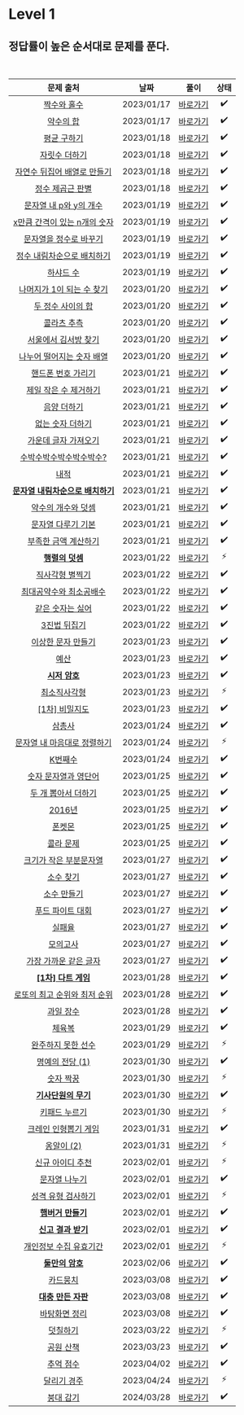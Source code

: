 # Level 1

## 정답률이 높은 순서대로 문제를 푼다.

<br>

|                                              문제 출처                                              |    날짜    |          풀이           | 상태 |
| :-------------------------------------------------------------------------------------------------: | :--------: | :---------------------: | :--: |
|           [짝수와 홀수](https://school.programmers.co.kr/learn/courses/30/lessons/12937)            | 2023/01/17 | [바로가기](./12937.js)  |  ✔️  |
|            [약수의 합](https://school.programmers.co.kr/learn/courses/30/lessons/12928)             | 2023/01/17 | [바로가기](./12928.js)  |  ✔️  |
|           [평균 구하기](https://school.programmers.co.kr/learn/courses/30/lessons/12944)            | 2023/01/18 | [바로가기](./12944.js)  |  ✔️  |
|          [자릿수 더하기](https://school.programmers.co.kr/learn/courses/30/lessons/12931)           | 2023/01/18 | [바로가기](./12931.js)  |  ✔️  |
|   [자연수 뒤집어 배열로 만들기](https://school.programmers.co.kr/learn/courses/30/lessons/12932)    | 2023/01/18 | [바로가기](./12932.js)  |  ✔️  |
|         [정수 제곱근 판별](https://school.programmers.co.kr/learn/courses/30/lessons/12934)         | 2023/01/18 | [바로가기](./12934.js)  |  ✔️  |
|      [문자열 내 p와 y의 개수](https://school.programmers.co.kr/learn/courses/30/lessons/12916)      | 2023/01/19 | [바로가기](./12916.js)  |  ✔️  |
|   [x만큼 간격이 있는 n개의 숫자](https://school.programmers.co.kr/learn/courses/30/lessons/12954)   | 2023/01/19 | [바로가기](./12954.js)  |  ✔️  |
|      [문자열을 정수로 바꾸기](https://school.programmers.co.kr/learn/courses/30/lessons/12925)      | 2023/01/19 | [바로가기](./12925.js)  |  ✔️  |
|    [정수 내림차순으로 배치하기](https://school.programmers.co.kr/learn/courses/30/lessons/12933)    | 2023/01/19 | [바로가기](./12933.js)  |  ✔️  |
|            [하샤드 수](https://school.programmers.co.kr/learn/courses/30/lessons/12947)             | 2023/01/19 | [바로가기](./12947.js)  |  ✔️  |
|    [나머지가 1이 되는 수 찾기](https://school.programmers.co.kr/learn/courses/30/lessons/87389)     | 2023/01/20 | [바로가기](./87839.js)  |  ✔️  |
|        [두 정수 사이의 합](https://school.programmers.co.kr/learn/courses/30/lessons/12912)         | 2023/01/20 | [바로가기](./12912.js)  |  ✔️  |
|           [콜라츠 추측](https://school.programmers.co.kr/learn/courses/30/lessons/12943)            | 2023/01/20 | [바로가기](./12943.js)  |  ✔️  |
|       [서울에서 김서방 찾기](https://school.programmers.co.kr/learn/courses/30/lessons/12919)       | 2023/01/20 | [바로가기](./12919.js)  |  ✔️  |
|    [나누어 떨어지는 숫자 배열](https://school.programmers.co.kr/learn/courses/30/lessons/12910)     | 2023/01/20 | [바로가기](./12910.js)  |  ✔️  |
|        [핸드폰 번호 가리기](https://school.programmers.co.kr/learn/courses/30/lessons/12948)        | 2023/01/21 | [바로가기](./12948.js)  |  ✔️  |
|      [제일 작은 수 제거하기](https://school.programmers.co.kr/learn/courses/30/lessons/12935)       | 2023/01/21 | [바로가기](./12935.js)  |  ✔️  |
|           [음양 더하기](https://school.programmers.co.kr/learn/courses/30/lessons/76501)            | 2023/01/21 | [바로가기](./76501.js)  |  ✔️  |
|         [없는 숫자 더하기](https://school.programmers.co.kr/learn/courses/30/lessons/86051)         | 2023/01/21 | [바로가기](./86051.js)  |  ✔️  |
|       [가운데 글자 가져오기](https://school.programmers.co.kr/learn/courses/30/lessons/12903)       | 2023/01/21 | [바로가기](./12903.js)  |  ✔️  |
|     [수박수박수박수박수박수?](https://school.programmers.co.kr/learn/courses/30/lessons/12922)      | 2023/01/21 | [바로가기](./12922.js)  |  ✔️  |
|               [내적](https://school.programmers.co.kr/learn/courses/30/lessons/70128)               | 2023/01/21 | [바로가기](./70128.js)  |  ✔️  |
| [**문자열 내림차순으로 배치하기**](https://school.programmers.co.kr/learn/courses/30/lessons/12917) | 2023/01/21 | [바로가기](./12917.js)  |  ✔️  |
|        [약수의 개수와 덧셈](https://school.programmers.co.kr/learn/courses/30/lessons/77884)        | 2023/01/21 | [바로가기](./77884.js)  |  ✔️  |
|        [문자열 다루기 기본](https://school.programmers.co.kr/learn/courses/30/lessons/12918)        | 2023/01/21 | [바로가기](./12918.js)  |  ✔️  |
|       [부족한 금액 계산하기](https://school.programmers.co.kr/learn/courses/30/lessons/82612)       | 2023/01/21 | [바로가기](./82612.js)  |  ✔️  |
|         [**행렬의 덧셈**](https://school.programmers.co.kr/learn/courses/30/lessons/12950)          | 2023/01/22 | [바로가기](./12950.js)  |  ⚡  |
|         [직사각형 별찍기](https://school.programmers.co.kr/learn/courses/30/lessons/12969)          | 2023/01/22 | [바로가기](./12969.js)  |  ✔️  |
|     [최대공약수와 최소공배수](https://school.programmers.co.kr/learn/courses/30/lessons/12940)      | 2023/01/22 | [바로가기](./12940.js)  |  ✔️  |
|         [같은 숫자는 싫어](https://school.programmers.co.kr/learn/courses/30/lessons/12906)         | 2023/01/22 | [바로가기](./12906.js)  |  ✔️  |
|           [3진법 뒤집기](https://school.programmers.co.kr/learn/courses/30/lessons/68935)           | 2023/01/22 | [바로가기](./68935.js)  |  ✔️  |
|        [이상한 문자 만들기](https://school.programmers.co.kr/learn/courses/30/lessons/12930)        | 2023/01/23 | [바로가기](./12930.js)  |  ✔️  |
|               [예산](https://school.programmers.co.kr/learn/courses/30/lessons/12982)               | 2023/01/23 | [바로가기](./12982.js)  |  ✔️  |
|          [**시저 암호**](https://school.programmers.co.kr/learn/courses/30/lessons/12926)           | 2023/01/23 | [바로가기](./12926.js)  |  ✔️  |
|           [최소직사각형](https://school.programmers.co.kr/learn/courses/30/lessons/86491)           | 2023/01/23 | [바로가기](./86491.js)  |  ⚡  |
|          [[1차] 비밀지도](https://school.programmers.co.kr/learn/courses/30/lessons/17681)          | 2023/01/23 | [바로가기](./17681.js)  |  ✔️  |
|             [삼총사](https://school.programmers.co.kr/learn/courses/30/lessons/131705)              | 2023/01/24 | [바로가기](./131705.js) |  ✔️  |
|   [문자열 내 마음대로 정렬하기](https://school.programmers.co.kr/learn/courses/30/lessons/12915)    | 2023/01/24 | [바로가기](./12915.js)  |  ⚡  |
|             [K번째수](https://school.programmers.co.kr/learn/courses/30/lessons/42748)              | 2023/01/24 | [바로가기](./42748.js)  |  ✔️  |
|       [숫자 문자열과 영단어](https://school.programmers.co.kr/learn/courses/30/lessons/81301)       | 2023/01/25 | [바로가기](./81301.js)  |  ✔️  |
|       [두 개 뽑아서 더하기](https://school.programmers.co.kr/learn/courses/30/lessons/68644)        | 2023/01/25 | [바로가기](./68644.js)  |  ✔️  |
|              [2016년](https://school.programmers.co.kr/learn/courses/30/lessons/12901)              | 2023/01/25 | [바로가기](./12901.js)  |  ✔️  |
|              [폰켓몬](https://school.programmers.co.kr/learn/courses/30/lessons/1845)               | 2023/01/25 |  [바로가기](./1845.js)  |  ✔️  |
|            [콜라 문제](https://school.programmers.co.kr/learn/courses/30/lessons/132267)            | 2023/01/25 | [바로가기](./132267.js) |  ✔️  |
|     [크기가 작은 부분문자열](https://school.programmers.co.kr/learn/courses/30/lessons/147355)      | 2023/01/27 | [바로가기](./147355.js) |  ✔️  |
|            [소수 찾기](https://school.programmers.co.kr/learn/courses/30/lessons/12921)             | 2023/01/27 | [바로가기](./12921.js)  |  ✔️  |
|           [소수 만들기](https://school.programmers.co.kr/learn/courses/30/lessons/12977)            | 2023/01/27 | [바로가기](./12977.js)  |  ✔️  |
|        [푸드 파이트 대회](https://school.programmers.co.kr/learn/courses/30/lessons/134240)         | 2023/01/27 | [바로가기](./134240.js) |  ✔️  |
|              [실패율](https://school.programmers.co.kr/learn/courses/30/lessons/42889)              | 2023/01/27 | [바로가기](./42889.js)  |  ✔️  |
|             [모의고사](https://school.programmers.co.kr/learn/courses/30/lessons/42840)             | 2023/01/27 | [바로가기](./42840.js)  |  ✔️  |
|      [가장 가까운 같은 글자](https://school.programmers.co.kr/learn/courses/30/lessons/142086)      | 2023/01/27 | [바로가기](./142086.js) |  ✔️  |
|       [**[1차] 다트 게임**](https://school.programmers.co.kr/learn/courses/30/lessons/17682)        | 2023/01/28 | [바로가기](./17682.js)  |  ✔️  |
|   [로또의 최고 순위와 최저 순위](https://school.programmers.co.kr/learn/courses/30/lessons/77484)   | 2023/01/28 | [바로가기](./77484.js)  |  ✔️  |
|            [과일 장수](https://school.programmers.co.kr/learn/courses/30/lessons/135808)            | 2023/01/28 | [바로가기](./135808.js) |  ✔️  |
|              [체육복](https://school.programmers.co.kr/learn/courses/30/lessons/42862)              | 2023/01/29 | [바로가기](./42862.js)  |  ✔️  |
|        [완주하지 못한 선수](https://school.programmers.co.kr/learn/courses/30/lessons/42576)        | 2023/01/29 | [바로가기](./42576.js)  |  ⚡  |
|         [명예의 전당 (1)](https://school.programmers.co.kr/learn/courses/30/lessons/138477)         | 2023/01/30 | [바로가기](./138477.js) |  ✔️  |
|            [숫자 짝꿍](https://school.programmers.co.kr/learn/courses/30/lessons/131128)            | 2023/01/30 | [바로가기](./131128.js) |  ⚡  |
|       [**기사단원의 무기**](https://school.programmers.co.kr/learn/courses/30/lessons/136798)       | 2023/01/30 | [바로가기](./136798.js) |  ✔️  |
|          [키패드 누르기](https://school.programmers.co.kr/learn/courses/30/lessons/67256)           | 2023/01/30 | [바로가기](./67256.js)  |  ⚡  |
|       [크레인 인형뽑기 게임](https://school.programmers.co.kr/learn/courses/30/lessons/64061)       | 2023/01/31 | [바로가기](./64061.js)  |  ✔️  |
|           [옹알이 (2)](https://school.programmers.co.kr/learn/courses/30/lessons/133499)            | 2023/01/31 | [바로가기](./133499.js) |  ⚡  |
|         [신규 아이디 추천](https://school.programmers.co.kr/learn/courses/30/lessons/72410)         | 2023/02/01 | [바로가기](./72410.js)  |  ⚡  |
|          [문자열 나누기](https://school.programmers.co.kr/learn/courses/30/lessons/140108)          | 2023/02/01 | [바로가기](./140108.js) |  ✔️  |
|       [성격 유형 검사하기](https://school.programmers.co.kr/learn/courses/30/lessons/118666)        | 2023/02/01 | [바로가기](./118666.js) |  ⚡  |
|        [**햄버거 만들기**](https://school.programmers.co.kr/learn/courses/30/lessons/133502)        | 2023/02/01 | [바로가기](./133502.js) |  ✔️  |
|        [**신고 결과 받기**](https://school.programmers.co.kr/learn/courses/30/lessons/92334)        | 2023/02/01 | [바로가기](./92334.js)  |  ✔️  |
|     [개인정보 수집 유효기간](https://school.programmers.co.kr/learn/courses/30/lessons/150370)      | 2023/02/01 | [바로가기](./150370.js) |  ⚡  |
|         [**둘만의 암호**](https://school.programmers.co.kr/learn/courses/30/lessons/155652)         | 2023/02/06 | [바로가기](./155652.js) |  ✔️  |
|            [카드뭉치](https://school.programmers.co.kr/learn/courses/30/lessons/159994)             | 2023/03/08 | [바로가기](./159994.js) |  ✔️  |
|       [**대충 만든 자판**](https://school.programmers.co.kr/learn/courses/30/lessons/160586)        | 2023/03/08 | [바로가기](./160586.js) |  ✔️  |
|          [바탕화면 정리](https://school.programmers.co.kr/learn/courses/30/lessons/161990)          | 2023/03/08 | [바로가기](./161990.js) |  ✔️  |
|            [덧칠하기](https://school.programmers.co.kr/learn/courses/30/lessons/161989)             | 2023/03/22 | [바로가기](./161989.js) |  ⚡  |
|            [공원 산책](https://school.programmers.co.kr/learn/courses/30/lessons/172928)            | 2023/03/23 | [바로가기](./172928.js) |  ✔️  |
|            [추억 점수](https://school.programmers.co.kr/learn/courses/30/lessons/176963)            | 2023/04/02 | [바로가기](./176963.js) |  ✔️  |
|           [달리기 경주](https://school.programmers.co.kr/learn/courses/30/lessons/178871)           | 2023/04/24 | [바로가기](./178871.js) |  ⚡  |
|            [붕대 감기](https://school.programmers.co.kr/learn/courses/30/lessons/250137)            | 2024/03/28 | [바로가기](./250137.js) |  ✔️  |
